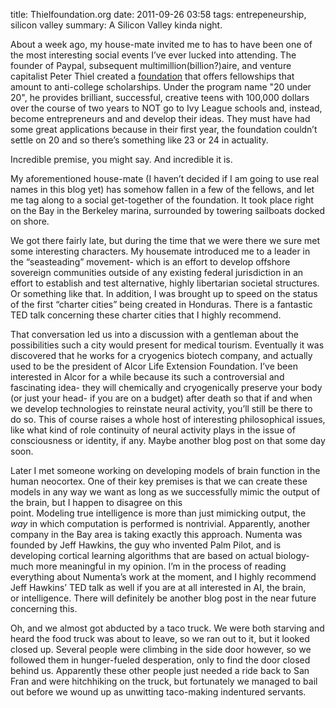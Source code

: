 title: Thielfoundation.org
date: 2011-09-26 03:58
tags: entrepeneurship, silicon valley
summary: A Silicon Valley kinda night.

About a week ago, my house-mate invited me to has to have been one of the most interesting social events I’ve ever lucked into attending. The founder of Paypal, subsequent multimillion(billion?)aire, and venture capitalist Peter Thiel created a [foundation][] that offers fellowships that amount to anti-college scholarships. Under the program name "20 under 20", he provides brilliant, successful, creative teens with 100,000 dollars over the course of two years to NOT go to Ivy League schools and, instead, become entrepreneurs and and develop their ideas. They must have had some great applications because in their first year, the foundation couldn’t settle on 20 and so there’s something like 23 or 24 in actuality.  

Incredible premise, you might say. And incredible it is.  

My aforementioned house-mate (I haven’t decided if I am going to use real names in this blog yet) has somehow fallen in a few of the fellows, and let me tag along to a social get-together of the foundation. It took place right on the Bay in the Berkeley marina, surrounded by towering sailboats docked on shore.  

We got there fairly late, but during the time that we were there we sure met some interesting characters. My housemate introduced me to a leader in the “seasteading” movement- which is an effort to develop offshore sovereign communities outside of any existing federal jurisdiction in an effort to establish and test alternative, highly libertarian societal structures. Or something like that. In addition, I was brought up to speed on the status of the first “charter cities” being created in Honduras. There is a fantastic TED talk concerning these charter cities that I highly recommend.  

That conversation led us into a discussion with a gentleman about the possibilities such a city would present for medical tourism. Eventually it was discovered that he works for a cryogenics biotech company, and actually used to be the president of Alcor Life Extension Foundation. I’ve been interested in Alcor for a while because its such a controversial and fascinating idea- they will chemically and cryogenically preserve your body (or just your head- if you are on a budget) after death so that if and when we develop technologies to reinstate neural activity, you’ll still be there to do so. This of course raises a whole host of interesting philosophical issues, like what kind of role continuity of neural activity plays in the issue of consciousness or identity, if any. Maybe another blog post on that some day soon.  

Later I met someone working on developing models of brain function in the human neocortex. One of their key premises is that we can create these models in any way we want as long as we successfully mimic the output of the brain, but I happen to disagree on this point. Modeling true intelligence is more than just mimicking output, the *way* in which computation is performed is nontrivial. Apparently, another company in the Bay area is taking exactly this approach. Numenta was founded by Jeff Hawkins, the guy who invented Palm Pilot, and is developing cortical learning algorithms that are based on actual biology- much more meaningful in my opinion. I’m in the process of reading everything about Numenta’s work at the moment, and I highly recommend Jeff Hawkins’ TED talk as well if you are at all interested in AI, the brain, or intelligence. There will definitely be another blog post in the near future concerning this.  

Oh, and we almost got abducted by a taco truck. We were both starving and heard the food truck was about to leave, so we ran out to it, but it looked closed up. Several people were climbing in the side door however, so we followed them in hunger-fueled desperation, only to find the door closed behind us. Apparently these other people just needed a ride back to San Fran and were hitchhiking on the truck, but fortunately we managed to bail out before we wound up as unwitting taco-making indentured servants.  

  [foundation]: http://www.thielfoundation.org/index.php?option=com_content&id=14:the-thiel-fellowship-20-under-20&catid=1&Itemid=16